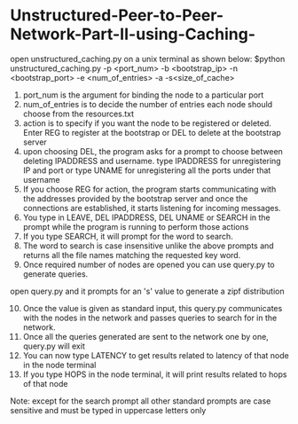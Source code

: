# Unstructured-Peer-to-Peer-Network-Part-II-using-Caching-

open unstructured_caching.py on a unix terminal as shown below:
$python unstructured_caching.py -p <port_num> -b <bootstrap_ip> -n <bootstrap_port> -e <num_of_entries> -a<action> -s<size_of_cache>

1. port_num is the argument for binding the node to a particular port
2. num_of_entries is to decide the number of entries each node should choose from the resources.txt
3. action is to specify if you want the node to be registered or deleted. Enter REG to register at the bootstrap or DEL to delete at the bootstrap server
4. upon choosing DEL, the program asks for a prompt to choose between deleting IPADDRESS and username. type IPADDRESS for unregistering IP and port or type UNAME for unregistering all the ports under that username
5. If you choose REG for action, the program starts communicating with the addresses provided by the bootstrap server and once the connections are established, it starts listening for incoming messages.
6. You type in LEAVE, DEL IPADDRESS, DEL UNAME or SEARCH in the prompt while the program is running to perform those actions
7. If you type SEARCH, it will prompt for the word to search.
8. The word to search is case insensitive unlike the above prompts and returns all the file names matching the requested key word.
9. Once required number of nodes are opened you can use query.py to generate queries.

open query.py and it prompts for an 's' value to generate a zipf distribution

10. Once the value is given as standard input, this query.py communicates with the nodes in the network and passes queries to search for in the network.
11. Once all the queries generated are sent to the network one by one, query.py will exit
12. You can now type LATENCY to get results related to latency of that node in the node terminal
13. If you type HOPS in the node terminal, it will print results related to hops of that node

Note: except for the search prompt all other standard prompts are case sensitive and must be typed in uppercase letters only
